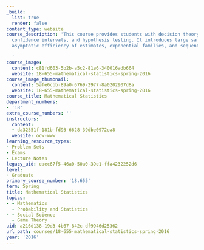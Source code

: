 ```yaml
---
_build:
  list: true
  render: false
content_type: website
course_description: 'This course provides students with decision theory, estimation,
  confidence intervals, and hypothesis testing. It introduces large sample theory,
  asymptotic efficiency of estimates, exponential families, and sequential analysis.

  '
course_image:
  content: c81fd603-5b2b-a5c2-81e6-340016adb664
  website: 18-655-mathematical-statistics-spring-2016
course_image_thumbnail:
  content: 5afe6cbb-89a0-6769-2977-8a0202907d8a
  website: 18-655-mathematical-statistics-spring-2016
course_title: Mathematical Statistics
department_numbers:
- '18'
extra_course_numbers: ''
instructors:
  content:
  - da32551f-181b-fd93-6628-39dbe0972ea8
  website: ocw-www
learning_resource_types:
- Problem Sets
- Exams
- Lecture Notes
legacy_uid: eaec67f5-46a0-50a0-39e1-ffa4232252d6
level:
- Graduate
primary_course_number: '18.655'
term: Spring
title: Mathematical Statistics
topics:
- - Mathematics
  - Probability and Statistics
- - Social Science
  - Game Theory
uid: a216d138-19d3-4b67-842c-df9946d25362
url_path: courses/18-655-mathematical-statistics-spring-2016
year: '2016'
---
```

